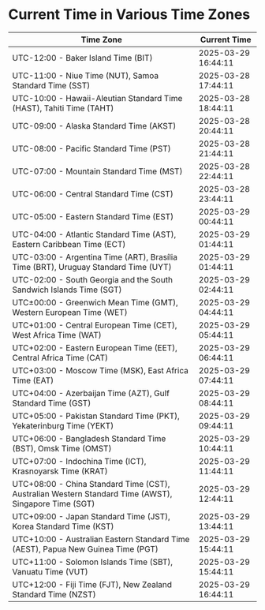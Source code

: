 # Current Time in Various Time Zones

| Time Zone | Current Time |
|-----------|--------------|
| UTC-12:00 - Baker Island Time (BIT) | 2025-03-29 16:44:11 |
| UTC-11:00 - Niue Time (NUT), Samoa Standard Time (SST) | 2025-03-28 17:44:11 |
| UTC-10:00 - Hawaii-Aleutian Standard Time (HAST), Tahiti Time (TAHT) | 2025-03-28 18:44:11 |
| UTC-09:00 - Alaska Standard Time (AKST) | 2025-03-28 20:44:11 |
| UTC-08:00 - Pacific Standard Time (PST) | 2025-03-28 21:44:11 |
| UTC-07:00 - Mountain Standard Time (MST) | 2025-03-28 22:44:11 |
| UTC-06:00 - Central Standard Time (CST) | 2025-03-28 23:44:11 |
| UTC-05:00 - Eastern Standard Time (EST) | 2025-03-29 00:44:11 |
| UTC-04:00 - Atlantic Standard Time (AST), Eastern Caribbean Time (ECT) | 2025-03-29 01:44:11 |
| UTC-03:00 - Argentina Time (ART), Brasília Time (BRT), Uruguay Standard Time (UYT) | 2025-03-29 01:44:11 |
| UTC-02:00 - South Georgia and the South Sandwich Islands Time (SGT) | 2025-03-29 02:44:11 |
| UTC±00:00 - Greenwich Mean Time (GMT), Western European Time (WET) | 2025-03-29 04:44:11 |
| UTC+01:00 - Central European Time (CET), West Africa Time (WAT) | 2025-03-29 05:44:11 |
| UTC+02:00 - Eastern European Time (EET), Central Africa Time (CAT) | 2025-03-29 06:44:11 |
| UTC+03:00 - Moscow Time (MSK), East Africa Time (EAT) | 2025-03-29 07:44:11 |
| UTC+04:00 - Azerbaijan Time (AZT), Gulf Standard Time (GST) | 2025-03-29 08:44:11 |
| UTC+05:00 - Pakistan Standard Time (PKT), Yekaterinburg Time (YEKT) | 2025-03-29 09:44:11 |
| UTC+06:00 - Bangladesh Standard Time (BST), Omsk Time (OMST) | 2025-03-29 10:44:11 |
| UTC+07:00 - Indochina Time (ICT), Krasnoyarsk Time (KRAT) | 2025-03-29 11:44:11 |
| UTC+08:00 - China Standard Time (CST), Australian Western Standard Time (AWST), Singapore Time (SGT) | 2025-03-29 12:44:11 |
| UTC+09:00 - Japan Standard Time (JST), Korea Standard Time (KST) | 2025-03-29 13:44:11 |
| UTC+10:00 - Australian Eastern Standard Time (AEST), Papua New Guinea Time (PGT) | 2025-03-29 15:44:11 |
| UTC+11:00 - Solomon Islands Time (SBT), Vanuatu Time (VUT) | 2025-03-29 15:44:11 |
| UTC+12:00 - Fiji Time (FJT), New Zealand Standard Time (NZST) | 2025-03-29 16:44:11 |
